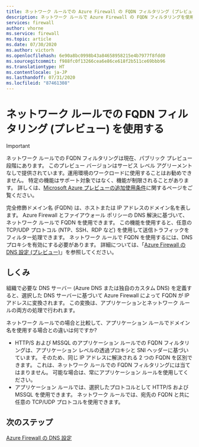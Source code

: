 ```yaml
---
title: ネットワーク ルールでの Azure Firewall の FQDN フィルタリング (プレビュー)
description: ネットワーク ルールで Azure Firewall の FQDN フィルタリングを使用する方法
services: firewall
author: vhorne
ms.service: firewall
ms.topic: article
ms.date: 07/30/2020
ms.author: victorh
ms.openlocfilehash: 6e90a8bc0998b43a84658958215e4b7977f8fdd0
ms.sourcegitcommit: f988fc0f13266cea6e86ce618f2b511ce69bbb96
ms.translationtype: HT
ms.contentlocale: ja-JP
ms.lasthandoff: 07/31/2020
ms.locfileid: "87461308"
---
```

# <a name="use-fqdn-filtering-in-network-rules-preview"></a>ネットワーク ルールでの FQDN フィルタリング (プレビュー) を使用する

> [!IMPORTANT]
> ネットワーク ルールでの FQDN フィルタリングは現在、パブリック プレビュー段階にあります。
> このプレビュー バージョンはサービス レベル アグリーメントなしで提供されています。運用環境のワークロードに使用することはお勧めできません。 特定の機能はサポート対象ではなく、機能が制限されることがあります。 詳しくは、[Microsoft Azure プレビューの追加使用条件](https://azure.microsoft.com/support/legal/preview-supplemental-terms/)に関するページをご覧ください。

完全修飾ドメイン名 (FQDN) は、ホストまたは IP アドレスのドメイン名を表します。 Azure Firewall とファイアウォール ポリシーの DNS 解決に基づいて、ネットワーク ルールで FQDN を使用できます。 この機能を使用すると、任意の TCP/UDP プロトコル (NTP、SSH、RDP など) を使用して送信トラフィックをフィルター処理できます。 ネットワーク ルールで FQDN を使用するには、DNS プロキシを有効にする必要があります。 詳細については、「[Azure Firewall の DNS 設定 (プレビュー)](dns-settings.md)」を参照してください。

## <a name="how-it-works"></a>しくみ

組織で必要な DNS サーバー (Azure DNS または独自のカスタム DNS) を定義すると、選択した DNS サーバーに基づいて Azure Firewall によって FQDN が IP アドレスに変換されます。 この変換は、アプリケーションとネットワーク ルールの両方の処理で行われます。

ネットワーク ルールでの場合と比較して、アプリケーション ルールでドメイン名を使用する場合との違いは何ですか? 

- HTTP/S および MSSQL のアプリケーション ルールでの FQDN フィルタリングは、アプリケーション レベルの透過プロキシと SNI ヘッダーに基づいています。 そのため、同じ IP アドレスに解決される 2 つの FQDN を区別できます。 これは、ネットワーク ルールでの FQDN フィルタリングには当てはまりません。 可能な場合は、常にアプリケーション ルールを使用してください。
- アプリケーション ルールでは、選択したプロトコルとして HTTP/S および MSSQL を使用できます。 ネットワーク ルールでは、宛先の FQDN と共に任意の TCP/UDP プロトコルを使用できます。

## <a name="next-steps"></a>次のステップ

[Azure Firewall の DNS 設定](dns-settings.md)
